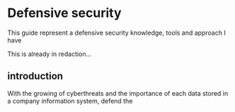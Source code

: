 # Defensive security

This guide represent a defensive security knowledge, tools and approach I have

This is already in redaction...

## introduction

With the growing of cyberthreats and the importance of each data stored in a company information system, defend the 
